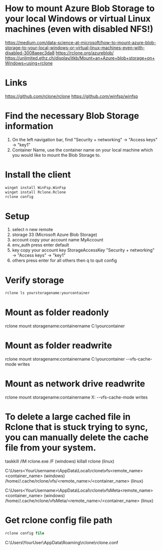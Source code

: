 # How to mount Azure Blob Storage to your local Windows or virtual Linux machines (even with disabled NFS!)
https://medium.com/data-science-at-microsoft/how-to-mount-azure-blob-storage-to-your-local-windows-or-virtual-linux-machines-even-with-disabled-3008aeec3da8
https://rclone.org/azureblob/
https://unlimited.ethz.ch/display/itkb/Mount+an+Azure+blob+storage+on+Windows+using+rclone

# Links
https://github.com/rclone/rclone
https://github.com/winfsp/winfsp

# Find the necessary Blob Storage information
1. On the left navigation bar, find "Security + networking" → "Access keys" → "key1"
2. Container Name, use the container name on your local machine which you would like to mount the Blob Storage to.

# Install the client
```ps
winget install WinFsp.WinFsp
winget install Rclone.Rclone
rclone config
```

# Setup
1. select n new remote
2. storage                  33 (Microsoft Azure Blob Storage)
3. account                  copy your account name MyAccount
3. env_auth                 press enter default
5. key                      copy your account key StorageAccessKey "Security + networking" → "Access keys" → "key1"
6. others                   press enter for all others then q to quit config

# Verify storage
```ps
rclone ls yourstoragename:yourcontainer
```

# Mount as folder readonly
rclone mount storagename:containername C:\yourcontainer

# Mount as folder readwrite
rclone mount storagename:containername C:\yourcontainer --vfs-cache-mode writes

# Mount as network drive readwrite
rclone mount storagename:containername X: --vfs-cache-mode writes 

# To delete a large cached file in Rclone that is stuck trying to sync, you can manually delete the cache file from your system. 
taskkill /IM rclone.exe /F (windows)
killall rclone (linux)

C:\Users\<YourUsername>\AppData\Local\rclone\vfs\<remote_name>\<container_name> (windows)
/home/<YourUsername>/.cache/rclone/vfs/<remote_name>/<container_name> (linux)

C:\Users\<YourUsername>\AppData\Local\rclone\vfsMeta\<remote_name>\<container_name> (windows)
/home/<YourUsername>/.cache/rclone/vfsMeta/<remote_name>/<container_name> (linux)

# Get rclone config file path
```ps
rclone config file
```

C:\Users\YourUser\AppData\Roaming\rclone\rclone.conf